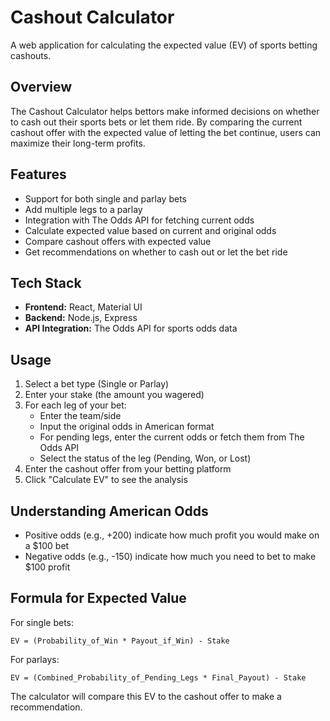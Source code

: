 # Cashout Calculator

A web application for calculating the expected value (EV) of sports betting cashouts.

## Overview

The Cashout Calculator helps bettors make informed decisions on whether to cash out their sports bets or let them ride. By comparing the current cashout offer with the expected value of letting the bet continue, users can maximize their long-term profits.

## Features

- Support for both single and parlay bets
- Add multiple legs to a parlay
- Integration with The Odds API for fetching current odds
- Calculate expected value based on current and original odds
- Compare cashout offers with expected value
- Get recommendations on whether to cash out or let the bet ride

## Tech Stack

- **Frontend:** React, Material UI
- **Backend:** Node.js, Express
- **API Integration:** The Odds API for sports odds data

## Usage

1. Select a bet type (Single or Parlay)
2. Enter your stake (the amount you wagered)
3. For each leg of your bet:
   - Enter the team/side
   - Input the original odds in American format
   - For pending legs, enter the current odds or fetch them from The Odds API
   - Select the status of the leg (Pending, Won, or Lost)
4. Enter the cashout offer from your betting platform
5. Click "Calculate EV" to see the analysis

## Understanding American Odds

- Positive odds (e.g., +200) indicate how much profit you would make on a $100 bet
- Negative odds (e.g., -150) indicate how much you need to bet to make $100 profit

## Formula for Expected Value

For single bets:
```
EV = (Probability_of_Win * Payout_if_Win) - Stake
```

For parlays:
```
EV = (Combined_Probability_of_Pending_Legs * Final_Payout) - Stake
```

The calculator will compare this EV to the cashout offer to make a recommendation.